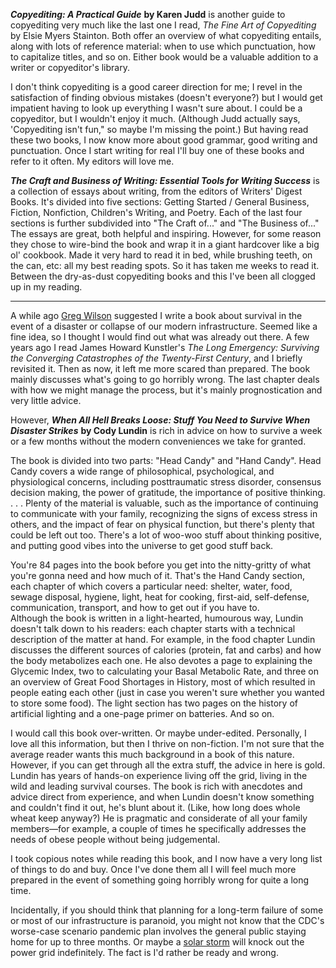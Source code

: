 <!--
.. title: Writin' and Survivin': Books in May
.. date: 2009-05-28 23:21:20
.. author: Amy Brown
-->

***Copyediting: A Practical Guide*** __by Karen Judd__ is another guide
to copyediting very much like the last one I read, *The
Fine Art of Copyediting* by Elsie Myers Stainton. Both offer an
overview of what copyediting entails, along with lots of reference
material: when to use which punctuation, how to capitalize titles,
and so on. Either book would be a valuable addition to a writer
or copyeditor's library.

I don't think copyediting is a good career direction for me;
I revel in the satisfaction of finding obvious mistakes (doesn't everyone?) 
but I would get impatient having to look up everything I wasn't sure
about.  I could be a copyeditor, but I wouldn't enjoy it much.
(Although Judd actually says, 'Copyediting isn't fun," so maybe I'm
missing the point.) But having read these two books, I now know more
about good grammar, good writing and punctuation. Once I start
writing for real I'll buy one of these books and refer to it often.
My editors will love me.

***The Craft and Business of Writing: Essential Tools for Writing 
Success*** is a collection of essays about writing, from the
editors of Writers' Digest Books. It's divided
into five sections: Getting Started / General Business, Fiction,
Nonfiction, Children's Writing, and Poetry. Each of the last four
sections is further subdivided into "The Craft of..." and "The
Business of..." The essays are great, both helpful and inspiring.
However, for some reason
they chose to wire-bind the book and wrap it in a giant hardcover like
a big ol' cookbook. Made it very hard to read it in bed,
while brushing teeth, on the can, etc: all my best reading 
spots. So it has taken me weeks to read it. Between the dry-as-dust 
copyediting books and this I've been all clogged up in my reading.

***

A while ago [Greg Wilson](http://www.third-bit.com/) suggested I
write a book about survival in the event of a disaster or
collapse of our modern infrastructure.  Seemed like a fine
idea, so I thought I would find out what was already out there.
A few years ago I read James Howard Kunstler's *The Long
Emergency: Surviving the Converging Catastrophes of the Twenty-First
Century*, and I briefly revisited it. Then as now, it left me more
scared than prepared. The book mainly discusses what's going to
go horribly wrong. The last chapter deals with how we might manage
the process, but it's mainly prognostication and very little advice.

However, ***When All Hell Breaks Loose: Stuff You Need to Survive When 
Disaster Strikes*** __by Cody Lundin__ is rich in advice on how to
survive a week or a few months without the modern conveniences we
take for granted. 

The book is divided into two parts: "Head Candy" 
and "Hand Candy". Head Candy covers a wide range of philosophical, 
psychological, and physiological concerns, including posttraumatic 
stress disorder, consensus decision making, the power of gratitude, 
the importance of positive thinking. . . . Plenty of the material is
valuable, such as the importance of continuing to communicate
with your family, recognizing the signs of excess stress in 
others, and the impact of fear on physical function, but there's
plenty that could be left out too. There's a lot of woo-woo stuff
about thinking positive, and putting good vibes into the universe to
get good stuff back.

You're 84 pages into the book
before you get into the nitty-gritty of what you're gonna need
and how much of it.  That's the Hand Candy section, each 
chapter of which covers a
particular need: shelter, water, food, sewage
disposal, hygiene, light, heat for cooking, first-aid, self-defense,
communication, transport, and how to get out if you have to.  
Although the book is written in a light-hearted, humourous way, 
Lundin doesn't
talk down to his readers: each chapter starts with a technical description
of the matter at hand. For example, in the food chapter Lundin 
discusses the
different sources of calories (protein, fat and carbs) and how the 
body metabolizes each one.  He also devotes a page to explaining
the Glycemic Index, two to calculating your Basal Metabolic Rate, 
and three on an overview of Great Food Shortages in History, most
of which resulted in people eating each other (just in case you
weren't sure whether you wanted to store some food).  The light
section has two pages on the history of artificial lighting and
a one-page primer on batteries. And so on.

I would call this book over-written. Or maybe under-edited. Personally,
I love all this information, but then I thrive on non-fiction. 
I'm not sure that the average reader wants this much background 
in a book of this nature. However, if you can get through all 
the extra stuff, the advice in here is gold. Lundin has years 
of hands-on experience
living off the grid, living in the wild and leading survival 
courses. The book is rich with anecdotes and advice direct from 
experience, and when Lundin doesn't know something and couldn't
find it out, he's blunt about it. (Like, how long does whole
wheat keep anyway?)  He is pragmatic and considerate of 
all your family members&mdash;for example, a couple of times he
specifically addresses the needs of obese people without
being judgemental.

I took copious notes while reading this
book, and I now have a very long list of things to do and buy. Once
I've done them all I will feel much more prepared in the event of
something going horribly wrong for quite a long time.

Incidentally, if you should think that planning for a long-term
failure of some or most of our infrastructure is paranoid, you
might not know that the CDC's worse-case scenario pandemic
plan involves the general public staying home for up to three
months. Or maybe a [solar storm](http://www.newscientist.com/article/dn16400-major-solar-storm-could-cause-lasting-damage.html) will knock
out the power grid indefinitely. The fact is I'd rather be 
ready and wrong.


